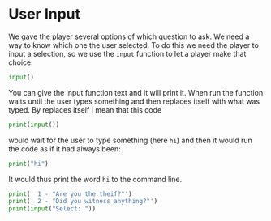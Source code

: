 # User Input
We gave the player several options of which question to ask. We need a way to know which one the user selected. To do this we need the player to input a selection, so we use the ```input``` function to let a player make that choice.

```python
input()
```
You can give the input function text and it will print it. When run the function waits until the user types something and then replaces itself with what was typed.
By replaces itself I mean that this code
```python
print(input())
```
would wait for the user to type something (here ```hi```) and then it would run the code as if it had always been:
```python
print("hi")
```
It would thus print the word ```hi``` to the command line.





```Python
print(' 1 - "Are you the theif?"')
print(' 2 - "Did you witness anything?"')
print(input("Select: "))
```

